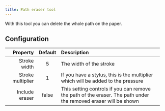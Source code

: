 ```yaml
---
title: Path eraser tool
---
```


With this tool you can delete the whole path on the paper.

## Configuration

|          Property | Default | Description                                                                                                                     |
| ----------------: | :-----: | :------------------------------------------------------------------------------------------------------------------------------ |
|      Stroke width |    5    | The width of the stroke                                                                                                         |
| Stroke multiplier |    1    | If you have a stylus, this is the multiplier which will be added to the pressure                                                |
|    Include eraser |  false  | This setting controls if you can remove the path of the eraser. The path under the removed eraser will be shown |
